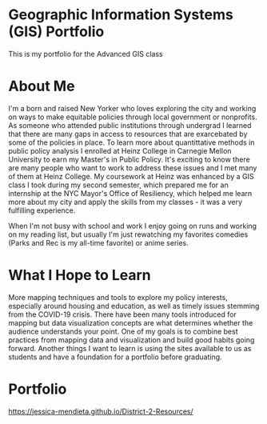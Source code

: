 # Geographic Information Systems (GIS) Portfolio
This is my portfolio for the Advanced GIS class

# About Me

I'm a born and raised New Yorker who loves exploring the city and working on ways to make equitable policies through local government or nonprofits. As someone who attended public institutions through undergrad I learned that there are many gaps in access to resources that are exarcebated by some of the policies in place. To learn more about quantittative methods in public policy analysis I enrolled at Heinz College in Carnegie Mellon University to earn my Master's in Public Policy. It's exciting to know there are many people who want to work to address these issues and I met many of them at Heinz College. My coursework at Heinz was enhanced by a GIS class I took during my second semester, which prepared me for an internship at the NYC Mayor's Office of Resiliency, which helped me learn more about my city and apply the skills from my classes - it was a very fulfilling experience. 

When I'm not busy with school and work I enjoy going on runs and working on my reading list, but usually I'm just rewatching my favorites comedies (Parks and Rec is my all-time favorite) or anime series. 

# What I Hope to Learn

More mapping techniques and tools to explore my policy interests, especially around housing and education, as well as timely issues stemming from the COVID-19 crisis. There have been many tools introduced for mapping but data visualization concepts are what determines whether the audience understands your point. One of my goals is to combine best practices from mapping data and visualization and build good habits going forward. Another things I want to learn is using the sites available to us as students and have a foundation for a portfolio before graduating.

# Portfolio

https://jessica-mendieta.github.io/District-2-Resources/ 

